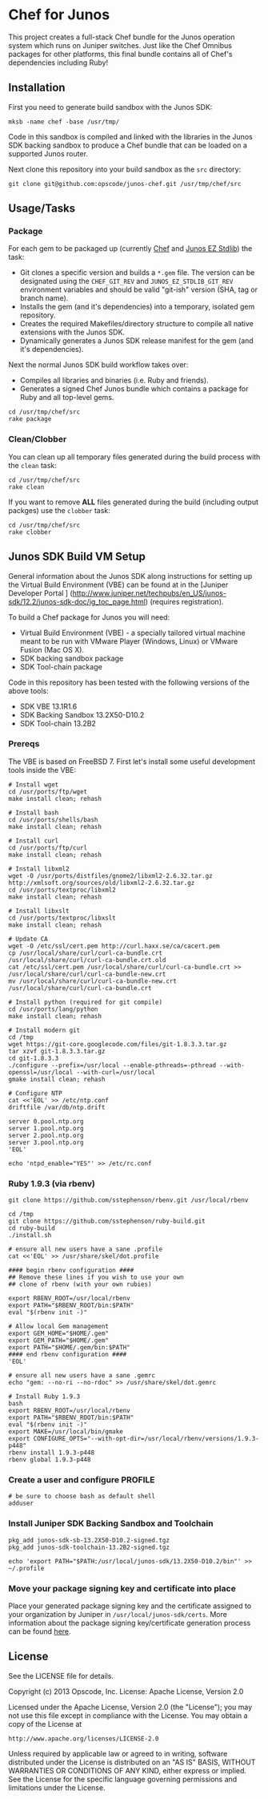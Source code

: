 # Chef for Junos

This project creates a full-stack Chef bundle for the Junos operation 
system which runs on Juniper switches. Just like the Chef Omnibus 
packages for other platforms, this final bundle contains all of Chef's 
dependencies including Ruby!

## Installation

First you need to generate build sandbox with the Junos SDK:

```shell
mksb -name chef -base /usr/tmp/
```

Code in this sandbox is compiled and linked with the libraries in the 
Junos SDK backing sandbox to produce a Chef bundle that can be loaded on 
a supported Junos router. 

Next clone this repository into your build sandbox as the `src` 
directory:

```shell
git clone git@github.com:opscode/junos-chef.git /usr/tmp/chef/src
```

## Usage/Tasks

### Package

For each gem to be packaged up (currently [Chef](https://github.com/opscode/chef) and [Junos EZ Stdlib](https://github.com/jeremyschulman/ruby-junos-ez-stdlib)) 
the task:

* Git clones a specific version and builds a `*.gem` file. The version 
can be designated using the `CHEF_GIT_REV` and `JUNOS_EZ_STDLIB_GIT_REV` 
environment variables and should be valid "git-ish" version (SHA, tag or 
branch name).
* Installs the gem (and it's dependencies) into a temporary, isolated gem 
repository.
* Creates the required Makefiles/directory structure to compile all 
native extensions with the Junos SDK.
* Dynamically generates a Junos SDK release manifest for the gem (and it's dependencies).

Next the normal Junos SDK build workflow takes over:

* Compiles all libraries and binaries (i.e. Ruby and friends).
* Generates a signed Chef Junos bundle which contains a package for Ruby 
and all top-level gems.

```shell
cd /usr/tmp/chef/src
rake package
```

### Clean/Clobber

You can clean up all temporary files generated during the build process with
the `clean` task:

```shell
cd /usr/tmp/chef/src
rake clean
```

If you want to remove __ALL__ files generated during the build (including 
output packges) use the `clobber` task:

```shell
cd /usr/tmp/chef/src
rake clobber
```

## Junos SDK Build VM Setup

General information about the Junos SDK along instructions for setting 
up the Virtual Build Environment (VBE) can be found at in the 
[Juniper Developer Portal ]
(http://www.juniper.net/techpubs/en_US/junos-sdk/12.2/junos-sdk-doc/ig_toc_page.html)
(requires registration).

To build a Chef package for Junos you will need:

* Virtual Build Environment (VBE) - a specially tailored virtual machine 
meant to be run with VMware Player (Windows, Linux) or VMware Fusion 
(Mac OS X).
* SDK backing sandbox package
* SDK Tool-chain package

Code in this repository has been tested with the following versions of the above tools:

* SDK VBE 13.1R1.6
* SDK Backing Sandbox 13.2X50-D10.2
* SDK Tool-chain 13.2B2

### Prereqs

The VBE is based on FreeBSD 7. First let's install some useful 
development tools inside the VBE:

```shell
# Install wget
cd /usr/ports/ftp/wget
make install clean; rehash

# Install bash
cd /usr/ports/shells/bash
make install clean; rehash

# Install curl
cd /usr/ports/ftp/curl
make install clean; rehash

# Install libxml2
wget -O /usr/ports/distfiles/gnome2/libxml2-2.6.32.tar.gz http://xmlsoft.org/sources/old/libxml2-2.6.32.tar.gz
cd /usr/ports/textproc/libxml2
make install clean; rehash

# Install libxslt
cd /usr/ports/textproc/libxslt
make install clean; rehash

# Update CA
wget -O /etc/ssl/cert.pem http://curl.haxx.se/ca/cacert.pem
cp /usr/local/share/curl/curl-ca-bundle.crt /usr/local/share/curl/curl-ca-bundle.crt.old
cat /etc/ssl/cert.pem /usr/local/share/curl/curl-ca-bundle.crt >> /usr/local/share/curl/curl-ca-bundle-new.crt
mv /usr/local/share/curl/curl-ca-bundle-new.crt /usr/local/share/curl/curl-ca-bundle.crt

# Install python (required for git compile)
cd /usr/ports/lang/python
make install clean; rehash

# Install modern git
cd /tmp
wget https://git-core.googlecode.com/files/git-1.8.3.3.tar.gz
tar xzvf git-1.8.3.3.tar.gz
cd git-1.8.3.3
./configure --prefix=/usr/local --enable-pthreads=-pthread --with-openssl=/usr/local --with-curl=/usr/local
gmake install clean; rehash

# Configure NTP
cat <<'EOL' >> /etc/ntp.conf
driftfile /var/db/ntp.drift

server 0.pool.ntp.org
server 1.pool.ntp.org
server 2.pool.ntp.org
server 3.pool.ntp.org
'EOL'

echo 'ntpd_enable="YES"' >> /etc/rc.conf
```

### Ruby 1.9.3 (via rbenv)

```shell
git clone https://github.com/sstephenson/rbenv.git /usr/local/rbenv

cd /tmp
git clone https://github.com/sstephenson/ruby-build.git
cd ruby-build
./install.sh

# ensure all new users have a sane .profile
cat <<'EOL' >> /usr/share/skel/dot.profile

#### begin rbenv configuration ####
## Remove these lines if you wish to use your own
## clone of rbenv (with your own rubies)

export RBENV_ROOT=/usr/local/rbenv
export PATH="$RBENV_ROOT/bin:$PATH"
eval "$(rbenv init -)"

# Allow local Gem management
export GEM_HOME="$HOME/.gem"
export GEM_PATH="$HOME/.gem"
export PATH="$HOME/.gem/bin:$PATH"
#### end rbenv configuration ####
'EOL'

# ensure all new users have a sane .gemrc
echo "gem: --no-ri --no-rdoc" >> /usr/share/skel/dot.gemrc

# Install Ruby 1.9.3
bash
export RBENV_ROOT=/usr/local/rbenv
export PATH="$RBENV_ROOT/bin:$PATH"
eval "$(rbenv init -)"
export MAKE=/usr/local/bin/gmake
export CONFIGURE_OPTS="--with-opt-dir=/usr/local/rbenv/versions/1.9.3-p448"
rbenv install 1.9.3-p448
rbenv global 1.9.3-p448
```

### Create a user and configure PROFILE

```shell
# be sure to choose bash as default shell
adduser 
```

### Install Juniper SDK Backing Sandbox and Toolchain

```shell
pkg_add junos-sdk-sb-13.2X50-D10.2-signed.tgz
pkg_add junos-sdk-toolchain-13.2B2-signed.tgz

echo 'export PATH="$PATH:/usr/local/junos-sdk/13.2X50-D10.2/bin"' >> ~/.profile
```

### Move your package signing key and certificate into place

Place your generated package signing key and the certificate assigned to 
your organization by Juniper in `/usr/local/junos-sdk/certs`. More information about the 
package signing key/certificate generation process can be found 
[here](http://www.juniper.net/techpubs/en_US/junos-sdk/12.2/junos-sdk-doc/pkg_cert_page.html).

## License

See the LICENSE file for details.

Copyright (c) 2013 Opscode, Inc.
License: Apache License, Version 2.0

Licensed under the Apache License, Version 2.0 (the "License");
you may not use this file except in compliance with the License.
You may obtain a copy of the License at

    http://www.apache.org/licenses/LICENSE-2.0

Unless required by applicable law or agreed to in writing, software
distributed under the License is distributed on an "AS IS" BASIS,
WITHOUT WARRANTIES OR CONDITIONS OF ANY KIND, either express or implied.
See the License for the specific language governing permissions and
limitations under the License.
